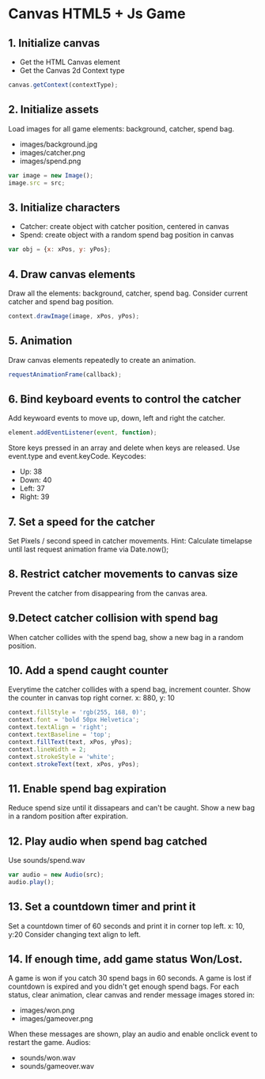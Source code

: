 # Canvas HTML5 + Js Game
## 1. Initialize canvas
* Get the HTML Canvas element
* Get the Canvas 2d Context type
```javascript
canvas.getContext(contextType);
```

## 2. Initialize assets
Load images for all game elements: background, catcher, spend bag.
* images/background.jpg
* images/catcher.png
* images/spend.png

```javascript
var image = new Image();
image.src = src;
```

## 3. Initialize characters
* Catcher: create object with catcher position, centered in canvas
* Spend: create object with a random spend bag position in canvas
```javascript
var obj = {x: xPos, y: yPos};
```

## 4. Draw canvas elements
Draw all the elements: background, catcher, spend bag.
Consider current catcher and spend bag position.
```javascript
context.drawImage(image, xPos, yPos);
```
## 5. Animation
Draw canvas elements repeatedly to create an animation.
```javascript
requestAnimationFrame(callback);
```

## 6. Bind keyboard events to control the catcher
Add keywoard events to move up, down, left and right the catcher.
```javascript
element.addEventListener(event, function);
```
Store keys pressed in an array and delete when keys are released. Use event.type and event.keyCode.
Keycodes:
* Up: 38
* Down: 40
* Left: 37
* Right: 39

## 7. Set a speed for the catcher
Set Pixels / second speed in catcher movements.
Hint: Calculate timelapse until last request animation frame via Date.now();

## 8. Restrict catcher movements to canvas size
Prevent the catcher from disappearing from the canvas area.

## 9.Detect catcher collision with spend bag
When catcher collides with the spend bag, show a new bag in a random position.

## 10. Add a spend caught counter
Everytime the catcher collides with a spend bag, increment counter.
Show the counter in canvas top right corner. x: 880, y: 10
```javascript
context.fillStyle = 'rgb(255, 168, 0)';
context.font = 'bold 50px Helvetica';
context.textAlign = 'right';
context.textBaseline = 'top';
context.fillText(text, xPos, yPos);
context.lineWidth = 2;
context.strokeStyle = 'white';
context.strokeText(text, xPos, yPos);
```

## 11. Enable spend bag expiration
Reduce spend size until it dissapears and can't be caught.
Show a new bag in a random position after expiration.

## 12. Play audio when spend bag catched
Use sounds/spend.wav
```javascript
var audio = new Audio(src);
audio.play();
```

## 13. Set a countdown timer and print it
Set a countdown timer of 60 seconds and print it in corner top left. x: 10, y:20
Consider changing text align to left.

## 14. If enough time, add game status Won/Lost.
A game is won if you catch 30 spend bags in 60 seconds.
A game is lost if countdown is expired and you didn't get enough spend bags.
For each status, clear animation, clear canvas and render message images stored in:
* images/won.png
* images/gameover.png

When these messages are shown, play an audio and enable onclick event to restart the game.
Audios:
* sounds/won.wav
* sounds/gameover.wav



